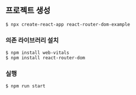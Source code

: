 ## 프로젝트 생성
```shell
$ npx create-react-app react-router-dom-example
```



### 의존 라이브러리 설치

```shell
$ npm install web-vitals
$ npm install react-router-dom
```


### 실행
```shell
$ npm run start
```


